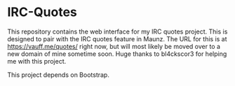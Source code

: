 # IRC-Quotes

This repository contains the web interface for my IRC quotes project. This is designed to pair with the IRC quotes feature in Maunz. The URL for this is at https://vauff.me/quotes/ right now, but will most likely be moved over to a new domain of mine sometime soon. Huge thanks to bl4ckscor3 for helping me with this project.

This project depends on Bootstrap.
